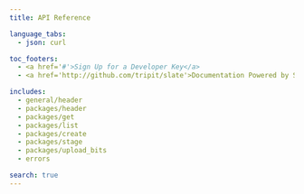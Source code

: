 ```yaml
---
title: API Reference

language_tabs:
  - json: curl

toc_footers:
  - <a href='#'>Sign Up for a Developer Key</a>
  - <a href='http://github.com/tripit/slate'>Documentation Powered by Slate</a>

includes:
  - general/header
  - packages/header
  - packages/get
  - packages/list
  - packages/create
  - packages/stage
  - packages/upload_bits
  - errors

search: true
---
```

